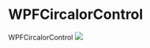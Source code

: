 # WPFCircalorControl
WPFCircalorControl
![](https://github.com/thunshell/WPFCircalorControl/blob/master/circalor.gif)

